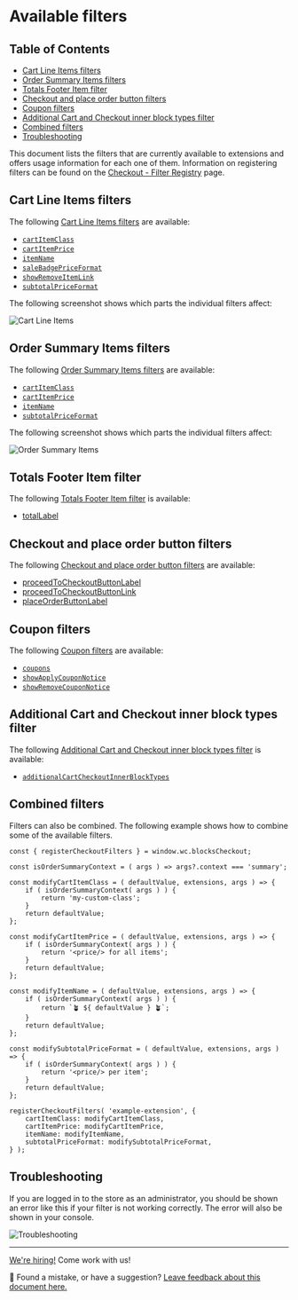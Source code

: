 # Available filters <!-- omit in toc -->

## Table of Contents <!-- omit in toc -->

-   [Cart Line Items filters](#cart-line-items-filters)
-   [Order Summary Items filters](#order-summary-items-filters)
-   [Totals Footer Item filter](#totals-footer-item-filter)
-   [Checkout and place order button filters](#checkout-and-place-order-button-filters)
-   [Coupon filters](#coupon-filters)
-   [Additional Cart and Checkout inner block types filter](#additional-cart-and-checkout-inner-block-types-filter)
-   [Combined filters](#combined-filters)
-   [Troubleshooting](#troubleshooting)

This document lists the filters that are currently available to extensions and offers usage information for each one of them. Information on registering filters can be found on the [Checkout - Filter Registry](../../../../packages/checkout/filter-registry/README.md) page.

## Cart Line Items filters

The following [Cart Line Items filters](./available-filters/cart-line-items.md) are available:

-   [`cartItemClass`](./available-filters/cart-line-items.md#cartitemclass)
-   [`cartItemPrice`](./available-filters/cart-line-items.md#cartitemprice)
-   [`itemName`](./available-filters/cart-line-items.md#itemname)
-   [`saleBadgePriceFormat`](./available-filters/cart-line-items.md#salebadgepriceformat)
-   [`showRemoveItemLink`](./available-filters/cart-line-items.md#showremoveitemlink)
-   [`subtotalPriceFormat`](./available-filters/cart-line-items.md#subtotalpriceformat)

The following screenshot shows which parts the individual filters affect:

![Cart Line Items](https://woocommerce.com/wp-content/uploads/2023/10/Screenshot-2023-10-26-at-13.12.33.png)

## Order Summary Items filters

The following [Order Summary Items filters](./available-filters/order-summary-items.md) are available:

-   [`cartItemClass`](./available-filters/order-summary-items.md#cartitemclass)
-   [`cartItemPrice`](./available-filters/order-summary-items.md#cartitemprice)
-   [`itemName`](./available-filters/order-summary-items.md#itemname)
-   [`subtotalPriceFormat`](./available-filters/order-summary-items.md#subtotalpriceformat)

The following screenshot shows which parts the individual filters affect:

![Order Summary Items](https://woocommerce.com/wp-content/uploads/2023/10/Screenshot-2023-10-26-at-16.29.45.png)

## Totals Footer Item filter

The following [Totals Footer Item filter](./available-filters/totals-footer-item.md) is available:

-   [totalLabel](./available-filters/totals-footer-item.md#totallabel)

## Checkout and place order button filters

The following [Checkout and place order button filters](./available-filters/checkout-and-place-order-button.md) are available:

-   [proceedToCheckoutButtonLabel](./available-filters/checkout-and-place-order-button.md#proceedtocheckoutbuttonlabel)
-   [proceedToCheckoutButtonLink](./available-filters/checkout-and-place-order-button.md#proceedtocheckoutbuttonlink)
-   [placeOrderButtonLabel](./available-filters/checkout-and-place-order-button.md#placeorderbuttonlabel)

## Coupon filters

The following [Coupon filters](./available-filters/coupons.md) are available:

-   [`coupons`](./available-filters/coupons.md#coupons-1)
-   [`showApplyCouponNotice`](./available-filters/coupons.md#showapplycouponnotice)
-   [`showRemoveCouponNotice`](./available-filters/coupons.md#showremovecouponnotice)

## Additional Cart and Checkout inner block types filter

The following [Additional Cart and Checkout inner block types filter](./available-filters/additional-cart-checkout-inner-block-types.md) is available:

-   [`additionalCartCheckoutInnerBlockTypes`](./available-filters/additional-cart-checkout-inner-block-types.md#additionalcartcheckoutinnerblocktypes)

## Combined filters

Filters can also be combined. The following example shows how to combine some of the available filters.

```tsx
const { registerCheckoutFilters } = window.wc.blocksCheckout;

const isOrderSummaryContext = ( args ) => args?.context === 'summary';

const modifyCartItemClass = ( defaultValue, extensions, args ) => {
	if ( isOrderSummaryContext( args ) ) {
		return 'my-custom-class';
	}
	return defaultValue;
};

const modifyCartItemPrice = ( defaultValue, extensions, args ) => {
	if ( isOrderSummaryContext( args ) ) {
		return '<price/> for all items';
	}
	return defaultValue;
};

const modifyItemName = ( defaultValue, extensions, args ) => {
	if ( isOrderSummaryContext( args ) ) {
		return `🪴 ${ defaultValue } 🪴`;
	}
	return defaultValue;
};

const modifySubtotalPriceFormat = ( defaultValue, extensions, args ) => {
	if ( isOrderSummaryContext( args ) ) {
		return '<price/> per item';
	}
	return defaultValue;
};

registerCheckoutFilters( 'example-extension', {
	cartItemClass: modifyCartItemClass,
	cartItemPrice: modifyCartItemPrice,
	itemName: modifyItemName,
	subtotalPriceFormat: modifySubtotalPriceFormat,
} );
```

## Troubleshooting

If you are logged in to the store as an administrator, you should be shown an error like this if your filter is not
working correctly. The error will also be shown in your console.

![Troubleshooting](https://woocommerce.com/wp-content/uploads/2023/10/Screenshot-2023-10-30-at-10.52.53.png)

<!-- FEEDBACK -->

---

[We're hiring!](https://woo.com/careers/) Come work with us!

🐞 Found a mistake, or have a suggestion? [Leave feedback about this document here.](https://github.com/woocommerce/woocommerce-blocks/issues/new?assignees=&labels=type%3A+documentation&template=--doc-feedback.md&title=Feedback%20on%20./docs/third-party-developers/extensibility/checkout-block/available-filters.md)

<!-- /FEEDBACK -->
